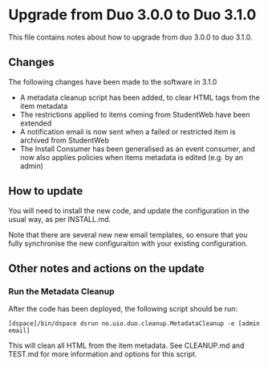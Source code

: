 # Upgrade from Duo 3.0.0 to Duo 3.1.0

This file contains notes about how to upgrade from duo 3.0.0 to duo 3.1.0.

## Changes

The following changes have been made to the software in 3.1.0

* A metadata cleanup script has been added, to clear HTML tags from the item metadata
* The restrictions applied to items coming from StudentWeb have been extended
* A notification email is now sent when a failed or restricted item is archived from StudentWeb
* The Install Consumer has been generalised as an event consumer, and now also applies policies when items metadata is edited (e.g. by an admin)


## How to update

You will need to install the new code, and update the configuration in the usual way, as per INSTALL.md.

Note that there are several new new email templates, so ensure that you fully synchronise the new configuraiton with your existing
configuration.

## Other notes and actions on the update

### Run the Metadata Cleanup

After the code has been deployed, the following script should be run:

    [dspace]/bin/dspace dsrun no.uio.duo.cleanup.MetadataCleanup -e [admin email]
    
This will clean all HTML from the item metadata.  See CLEANUP.md and TEST.md for more information and options for 
this script.

